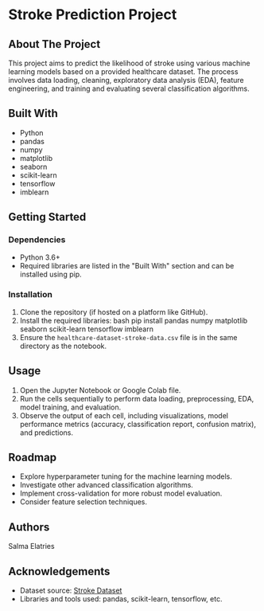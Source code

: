 # Stroke Prediction Project

## About The Project

This project aims to predict the likelihood of stroke using various machine learning models based on a provided healthcare dataset. The process involves data loading, cleaning, exploratory data analysis (EDA), feature engineering, and training and evaluating several classification algorithms.

## Built With

*   Python
*   pandas
*   numpy
*   matplotlib
*   seaborn
*   scikit-learn
*   tensorflow
*   imblearn

## Getting Started

### Dependencies

*   Python 3.6+
*   Required libraries are listed in the "Built With" section and can be installed using pip.

### Installation

1.  Clone the repository (if hosted on a platform like GitHub).
2.  Install the required libraries:
   bash pip install pandas numpy matplotlib seaborn scikit-learn tensorflow imblearn
3.  Ensure the `healthcare-dataset-stroke-data.csv` file is in the same directory as the notebook.

## Usage

1.  Open the Jupyter Notebook or Google Colab file.
2.  Run the cells sequentially to perform data loading, preprocessing, EDA, model training, and evaluation.
3.  Observe the output of each cell, including visualizations, model performance metrics (accuracy, classification report, confusion matrix), and predictions.

## Roadmap

*   Explore hyperparameter tuning for the machine learning models.
*   Investigate other advanced classification algorithms.
*   Implement cross-validation for more robust model evaluation.
*   Consider feature selection techniques.

## Authors

Salma Elatries

## Acknowledgements

*   Dataset source: [Stroke Dataset](https://www.kaggle.com/datasets/fedesoriano/stroke-prediction-dataset/data)
*   Libraries and tools used: pandas, scikit-learn, tensorflow, etc.
